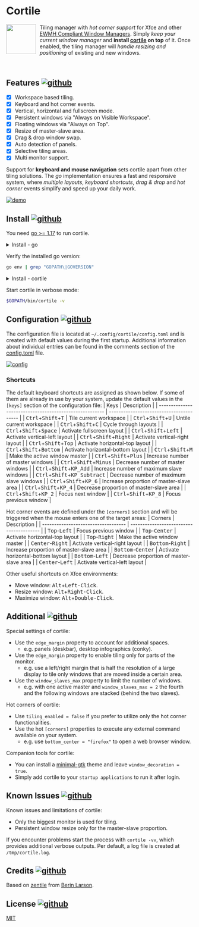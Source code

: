 # Cortile
<img src="https://raw.githubusercontent.com/leukipp/cortile/main/assets/logo.png" style="width:80px;margin:0px 10px 0px 0px;" align="left"/>

Tiling manager with _hot corner support_ for Xfce and other [EWMH Compliant Window Managers](https://en.wikipedia.org/wiki/Extended_Window_Manager_Hints).
Simply _keep your current window manager_ and **install [cortile](https://github.com/leukipp/cortile) on top** of it.
Once enabled, the tiling manager will _handle resizing and positioning_ of existing and new windows.

<br clear="left"/>

## Features [![github](https://img.shields.io/github/stars/leukipp/cortile)](#Features)
- [x] Workspace based tiling.
- [x] Keyboard and hot corner events.
- [x] Vertical, horizontal and fullscreen mode.
- [x] Persistent windows via "Always on Visible Workspace".
- [x] Floating windows via "Always on Top".
- [x] Resize of master-slave area.
- [x] Drag & drop window swap.
- [x] Auto detection of panels.
- [x] Selective tiling areas.
- [x] Multi monitor support.

Support for **keyboard and mouse navigation** sets cortile apart from other tiling solutions.
The _go_ implementation ensures a fast and responsive system, where _multiple layouts_, _keyboard shortcuts_, _drag & drop_ and _hot corner_ events simplify and speed up your daily work.

[![demo](https://raw.githubusercontent.com/leukipp/cortile/main/assets/demo.gif)](https://github.com/leukipp/cortile)

## Install [![github](https://img.shields.io/github/go-mod/go-version/leukipp/cortile)](#Install)
You need [go >= 1.17](https://go.dev/dl/) to run cortile.

<details><summary>Install - go</summary><div>

### Option 1: Install go via package manager:
Use a `package manager` supported on your system:
```bash
# apt
sudo apt install golang

# yum
sudo yum install golang

# dnf
sudo dnf install golang

# pacman
sudo pacman -S go
```

### Option 2: Install go via archive download:
Download a `binary release` suitable for your system:
```bash
cd /tmp/ && wget https://dl.google.com/go/go1.17.linux-amd64.tar.gz
sudo tar -xvf go1.17.linux-amd64.tar.gz
sudo mv -fi go /usr/local
```

Set required environment variables:
```bash
echo "export PATH=$PATH:/usr/local/go/bin" >> ~/.profile
echo "export GOPATH=~/.go" >> ~/.profile
source ~/.profile
```

</div></details>

Verify the installed go version:
```bash
go env | grep "GOPATH\|GOVERSION"
```

<details><summary>Install - cortile</summary><div>

### Option 1: Install cortile via release files
Download [binary files](https://github.com/leukipp/cortile/releases) from `GitHub releases`:
```bash
# coming soon
```

### Option 2: Install cortile via remote source
Install `directly from GitHub` main branch:
```bash
go install github.com/leukipp/cortile@main
```

### Option 3: Install cortile via local source
Clone `source code from GitHub` main branch:
```bash
git clone https://github.com/leukipp/cortile.git -b main
cd cortile
```

If necessary you can make local changes, then execute:
```bash
go build && go install
```

</div></details>

Start cortile in verbose mode:
```bash
$GOPATH/bin/cortile -v
```

## Configuration [![github](https://img.shields.io/github/v/tag/leukipp/cortile)](#Configuration)
The configuration file is located at `~/.config/cortile/config.toml` and is created with default values during the first startup.
Additional information about individual entries can be found in the comments section of the [config.toml](https://github.com/leukipp/cortile/blob/main/config.toml) file.

[![config](https://raw.githubusercontent.com/leukipp/cortile/main/assets/config.gif)](https://github.com/leukipp/cortile)

### Shortcuts
The default keyboard shortcuts are assigned as shown below.
If some of them are already in use by your system, update the default values in the `[keys]` section of the configuration file:
| Keys                                                    | Description                              |
| ------------------------------------------------------- | ---------------------------------------- |
| <kbd>Ctrl</kbd>+<kbd>Shift</kbd>+<kbd>T</kbd>           | Tile current workspace                   |
| <kbd>Ctrl</kbd>+<kbd>Shift</kbd>+<kbd>U</kbd>           | Untile current workspace                 |
| <kbd>Ctrl</kbd>+<kbd>Shift</kbd>+<kbd>C</kbd>           | Cycle through layouts                    |
| <kbd>Ctrl</kbd>+<kbd>Shift</kbd>+<kbd>Space</kbd>       | Activate fullscreen layout               |
| <kbd>Ctrl</kbd>+<kbd>Shift</kbd>+<kbd>Left</kbd>        | Activate vertical-left layout            |
| <kbd>Ctrl</kbd>+<kbd>Shift</kbd>+<kbd>Right</kbd>       | Activate vertical-right layout           |
| <kbd>Ctrl</kbd>+<kbd>Shift</kbd>+<kbd>Top</kbd>         | Activate horizontal-top layout           |
| <kbd>Ctrl</kbd>+<kbd>Shift</kbd>+<kbd>Bottom</kbd>      | Activate horizontal-bottom layout        |
| <kbd>Ctrl</kbd>+<kbd>Shift</kbd>+<kbd>M</kbd>           | Make the active window master            |
| <kbd>Ctrl</kbd>+<kbd>Shift</kbd>+<kbd>Plus</kbd>        | Increase number of master windows        |
| <kbd>Ctrl</kbd>+<kbd>Shift</kbd>+<kbd>Minus</kbd>       | Decrease number of master windows        |
| <kbd>Ctrl</kbd>+<kbd>Shift</kbd>+<kbd>KP_Add</kbd>      | Increase number of maximum slave windows |
| <kbd>Ctrl</kbd>+<kbd>Shift</kbd>+<kbd>KP_Subtract</kbd> | Decrease number of maximum slave windows |
| <kbd>Ctrl</kbd>+<kbd>Shift</kbd>+<kbd>KP_6</kbd>        | Increase proportion of master-slave area |
| <kbd>Ctrl</kbd>+<kbd>Shift</kbd>+<kbd>KP_4</kbd>        | Decrease proportion of master-slave area |
| <kbd>Ctrl</kbd>+<kbd>Shift</kbd>+<kbd>KP_2</kbd>        | Focus next window                        |
| <kbd>Ctrl</kbd>+<kbd>Shift</kbd>+<kbd>KP_8</kbd>        | Focus previous window                    |

Hot corner events are defined under the `[corners]` section and will be triggered when the mouse enters one of the target areas:
| Corners                             | Description                              |
| ----------------------------------- | ---------------------------------------- |
| <kbd>Top</kbd>-<kbd>Left</kbd>      | Focus previous window                    |
| <kbd>Top</kbd>-<kbd>Center</kbd>    | Activate horizontal-top layout           |
| <kbd>Top</kbd>-<kbd>Right</kbd>     | Make the active window master            |
| <kbd>Center</kbd>-<kbd>Right</kbd>  | Activate vertical-right layout           |
| <kbd>Bottom</kbd>-<kbd>Right</kbd>  | Increase proportion of master-slave area |
| <kbd>Bottom</kbd>-<kbd>Center</kbd> | Activate horizontal-bottom layout        |
| <kbd>Bottom</kbd>-<kbd>Left</kbd>   | Decrease proportion of master-slave area |
| <kbd>Center</kbd>-<kbd>Left</kbd>   | Activate vertical-left layout            |

Other useful shortcuts on Xfce environments:
- Move window: <kbd>Alt</kbd>+<kbd>Left-Click</kbd>.
- Resize window: <kbd>Alt</kbd>+<kbd>Right-Click</kbd>.
- Maximize window: <kbd>Alt</kbd>+<kbd>Double-Click</kbd>.

## Additional [![github](https://img.shields.io/github/issues-pr-closed/leukipp/cortile)](#Additional)
Special settings of cortile:
- Use the `edge_margin` property to account for additional spaces.
  - e.g. panels (deskbar), desktop infographics (conky).
- Use the `edge_margin` property to enable tiling only for parts of the monitor. 
  - e.g. use a left/right margin that is half the resolution of a large display to tile only windows that are moved inside a certain area.
- Use the `window_slaves_max` property to limit the number of windows.
  - e.g. with one active master and `window_slaves_max = 2` the fourth and the following windows are stacked (behind the two slaves).

Hot corners of cortile:
- Use `tiling_enabled = false` if you prefer to utilize only the hot corner functionalities.
- Use the hot `[corners]` properties to execute any external command available on your system.
  - e.g. use `bottom_center = "firefox"` to open a web browser window.

Companion tools for cortile:
- You can install a [minimal-gtk](https://www.xfce-look.org/p/1016504) theme and leave `window_decoration = true`.
- Simply add cortile to your `startup applications` to run it after login.

## Known Issues [![github](https://img.shields.io/github/issues-closed/leukipp/cortile)](#Known_Issues)
Known issues and limitations of cortile:
- Only the biggest monitor is used for tiling.
- Persistent window resize only for the master-slave proportion.

If you encounter problems start the process with `cortile -vv`, which provides additional verbose outputs. Per default, a log file is created at `/tmp/cortile.log`.

## Credits [![github](https://img.shields.io/github/contributors/leukipp/cortile)](#Credits)
Based on [zentile](https://github.com/blrsn/zentile) from [Berin Larson](https://github.com/blrsn).

## License [![github](https://img.shields.io/github/license/leukipp/cortile)](#License)
[MIT](https://github.com/leukipp/cortile/blob/main/LICENSE)
